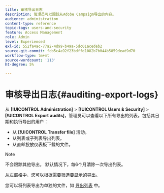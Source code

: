 ```yaml
---
title: 审核导出日志
description: 管理员可以跟踪从Adobe Campaign导出的内容。
audience: administration
content-type: reference
topic-tags: users-and-security
feature: Access Management
role: Admin
level: Experienced
exl-id: 552fa4ac-77a2-4d99-b49a-5dc01acedeb2
source-git-commit: fcb5c4a92f23bdffd1082b7b044b5859dead9d70
workflow-type: tm+mt
source-wordcount: '113'
ht-degree: 5%

---
```


# 审核导出日志{#auditing-export-logs}

从 **[!UICONTROL Administration]** > **[!UICONTROL Users & Security]** > **[!UICONTROL Export audits]**，管理员可以查看以下所有导出的列表，包括其日期和执行导出的用户：

* 从 **[!UICONTROL Transfer file]** 活动。
* 从列表或子列表导出列表。
* 从直邮投放仪表板下载的文件。

>[!NOTE]
>
>不会跟踪其他导出。 默认情况下，每6个月清除一次导出列表。

从左窗格中，您可以根据需要筛选要显示的导出。

您可以将列表导出为单独的文件，如 [导出列表](../../automating/using/exporting-lists.md) 中。
